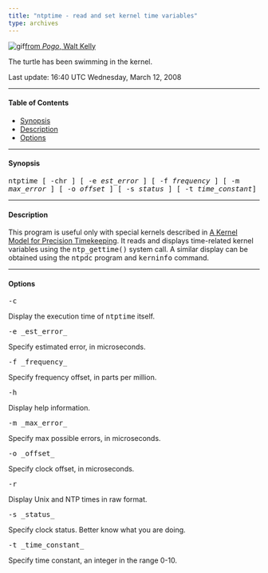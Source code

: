 ```yaml
---
title: "ntptime - read and set kernel time variables"
type: archives
---
```


![gif](/archives/pic/pogo5.gif)[from _Pogo_, Walt Kelly](http://www.eecis.udel.edu/~mills/pictures.html)

The turtle has been swimming in the kernel.

Last update: 16:40 UTC Wednesday, March 12, 2008

* * *

#### Table of Contents

*   [Synopsis](/archives/4.2.6-series/ntptime/#synopsis)
*   [Description](/archives/4.2.6-series/ntptime/#description)
*   [Options](/archives/4.2.6-series/ntptime/#options)

* * *

#### Synopsis

<tt>ntptime [ -chr ] [ -e _est_error_ ] [ -f _frequency_ ] [ -m _max_error_ ] [ -o _offset_ ] [ -s _status_ ] [ -t _time_constant_]</tt>

* * *

#### Description

This program is useful only with special kernels described in [A Kernel Model for Precision Timekeeping](/archives/4.2.6-series/kern). It reads and displays time-related kernel variables using the <tt>ntp_gettime()</tt> system call. A similar display can be obtained using the <tt>ntpdc</tt> program and <tt>kerninfo</tt> command.

* * *

#### Options

<dt><tt>-c</tt></dt>

Display the execution time of <tt>ntptime</tt> itself.

<dt><tt>-e _est_error_</tt></dt>

Specify estimated error, in microseconds.

<dt><tt>-f _frequency_</tt></dt>

Specify frequency offset, in parts per million.

<dt><tt>-h</tt></dt>

Display help information.

<dt><tt>-m _max_error_</tt></dt>

Specify max possible errors, in microseconds.

<dt><tt>-o _offset_</tt></dt>

Specify clock offset, in microseconds.

<dt><tt>-r</tt></dt>

Display Unix and NTP times in raw format.

<dt><tt>-s _status_</tt></dt>

Specify clock status. Better know what you are doing.

<dt><tt>-t _time_constant_</tt></dt>

Specify time constant, an integer in the range 0-10.